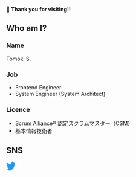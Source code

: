 **🎉 Thank you for visiting!!**

## Who am I?

### Name

Tomoki S.

### Job

- Frontend Engineer
- System Engineer (System Architect)

### Licence

- Scrum Alliance® 認定スクラムマスター（CSM）
- 基本情報技術者

## SNS

<a href="https://twitter.com/tomokiqi"><img src="assets/twitter.svg" alt="Twitter" width="24px" height="24px
"/></a>

<!---
tomokiqi/tomokiqi is a ✨ special ✨ repository because its `README.md` (this file) appears on your GitHub profile.
You can click the Preview link to take a look at your changes.
--->
